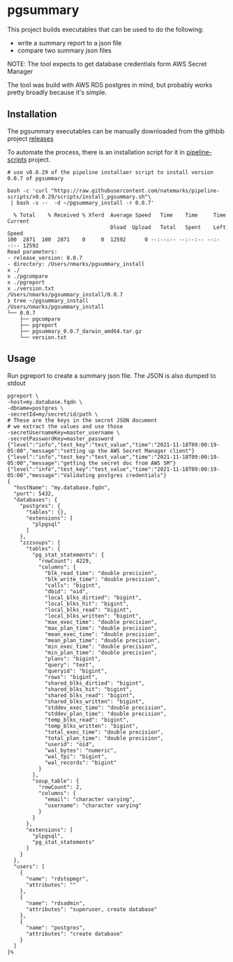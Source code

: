 # pgsummary
This project builds executables that can be used to do the following:
 - write a summary report to a json file
 - compare two summary json files

NOTE:  The tool expects to get database credentials form AWS Secret Manager

The tool was build with AWS RDS postgres in mind, but probably works pretty broadly because it's simple.  


## Installation

The pgsummary executables can be manually downloaded from the githbib project [releases](https://github.com/natemarks/pgsummary/releases)

To automate the process, there is an installation script for it in [pipeline-scripts](https://github.com/natemarks/pipeline-scripts) project.

```
# use v0.0.29 of the pipeline installaer script to install version 0.0.7 of pgsummary

bash -c 'curl "https://raw.githubusercontent.com/natemarks/pipeline-scripts/v0.0.29/scripts/install_pgsummary.sh"\
 | bash -s --  -d ~/pgsummary_install -r 0.0.7'

  % Total    % Received % Xferd  Average Speed   Time    Time     Time  Current
                                 Dload  Upload   Total   Spent    Left  Speed
100  2871  100  2871    0     0  12592      0 --:--:-- --:--:-- --:--:-- 12592
Read parameters:
- release_version: 0.0.7
- directory: /Users/nmarks/pgsummary_install
x ./
x ./pgcompare
x ./pgreport
x ./version.txt
/Users/nmarks/pgsummary_install/0.0.7
❯ tree ~/pgsummary_install
/Users/nmarks/pgsummary_install
└── 0.0.7
    ├── pgcompare
    ├── pgreport
    ├── pgsummary_0.0.7_darwin_amd64.tar.gz
    └── version.txt

```
## Usage

Run pgreport to create a summary json file. The JSON is also dumped to stdout
```shell
pgreport \
-host=my.database.fqdn \
-dbname=postgres \
-secretId=my/secret/id/path \
# These are the keys in the secret JSON document
# we extract the values and use those
-secretUsernameKey=master_username \
-secretPasswordKey=master_password
{"level":"info","test_key":"test_value","time":"2021-11-18T09:00:19-05:00","message":"setting up the AWS Secret Manager client"}
{"level":"info","test_key":"test_value","time":"2021-11-18T09:00:19-05:00","message":"getting the secret doc from AWS SM"}
{"level":"info","test_key":"test_value","time":"2021-11-18T09:00:19-05:00","message":"Validating postgres credentials"}
{
  "hostName": "my.database.fqdn",
  "port": 5432,
  "databases": {
    "postgres": {
      "tables": {},
      "extensions": [
        "plpgsql"
      ]
    },
    "zzzsoups": {
      "tables": {
        "pg_stat_statements": {
          "rowCount": 4229,
          "columns": {
            "blk_read_time": "double precision",
            "blk_write_time": "double precision",
            "calls": "bigint",
            "dbid": "oid",
            "local_blks_dirtied": "bigint",
            "local_blks_hit": "bigint",
            "local_blks_read": "bigint",
            "local_blks_written": "bigint",
            "max_exec_time": "double precision",
            "max_plan_time": "double precision",
            "mean_exec_time": "double precision",
            "mean_plan_time": "double precision",
            "min_exec_time": "double precision",
            "min_plan_time": "double precision",
            "plans": "bigint",
            "query": "text",
            "queryid": "bigint",
            "rows": "bigint",
            "shared_blks_dirtied": "bigint",
            "shared_blks_hit": "bigint",
            "shared_blks_read": "bigint",
            "shared_blks_written": "bigint",
            "stddev_exec_time": "double precision",
            "stddev_plan_time": "double precision",
            "temp_blks_read": "bigint",
            "temp_blks_written": "bigint",
            "total_exec_time": "double precision",
            "total_plan_time": "double precision",
            "userid": "oid",
            "wal_bytes": "numeric",
            "wal_fpi": "bigint",
            "wal_records": "bigint"
          }
        },
        "soup_table": {
          "rowCount": 2,
          "columns": {
            "email": "character varying",
            "username": "character varying"
          }
        }
      },
      "extensions": [
        "plpgsql",
        "pg_stat_statements"
      ]
    }
  },
  "users": [
    {
      "name": "rdstopmgr",
      "attributes": ""
    },
    {
      "name": "rdsadmin",
      "attributes": "superuser, create database"
    },
    {
      "name": "postgres",
      "attributes": "create database"
    }
  ]
}%
```